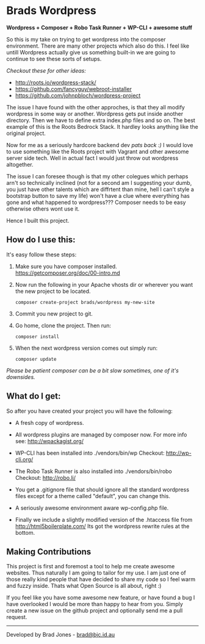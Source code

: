 Brads Wordpress
================================================================================
**Wordpress + Composer + Robo Task Runner + WP-CLI + awesome stuff**

So this is my take on trying to get wordpress into the composer environment.
There are many other projects which also do this. I feel like untill Wordpress
actually give us something built-in we are going to continue to see these sorts
of setups. 

*Checkout these for other ideas:*

  - http://roots.io/wordpress-stack/
  - https://github.com/fancyguy/webroot-installer
  - https://github.com/johnpbloch/wordpress-project

The issue I have found with the other approches, is that they all modify
wordpress in some way or another. Wordpress gets put inside another directory.
Then we have to define extra index.php files and so on. The best example of this
is the Roots Bedrock Stack. It hardley looks anything like the original project.

Now for me as a seriously hardcore backend dev *pats back :)* I would love to
use something like the Roots project with Vagrant and other awesome server side
tech. Well in actual fact I would just throw out wordpress altogether.

The issue I can foresee though is that my other colegues which perhaps arn't so
technically inclined (not for a second am I suggesting your dumb, you just have
other talents which are diffrtent than mine, hell I can't style a bootstrap
button to save my life) won't have a clue where everything has gone and what
happened to wordpress??? Composer needs to be easy otherwise others wont use it.

Hence I built this project.

How do I use this:
--------------------------------------------------------------------------------
It's easy follow these steps:

  1. Make sure you have composer installed.
     https://getcomposer.org/doc/00-intro.md

  2. Now run the following in your Apache vhosts dir
     or wherever you want the new project to be located.

     ```composer create-project brads/wordpress my-new-site```

  3. Commit you new project to git.

  4. Go home, clone the project. Then run:

     ```composer install```

  5. When the next wordpress version comes out simply run:

     ```composer update```

*Please be patient composer can be a bit slow sometimes, one of it's downsides.*

What do I get:
--------------------------------------------------------------------------------
So after you have created your project you will have the following:

  - A fresh copy of wordpress.

  - All wordpress plugins are managed by composer now.
    For more info see: http://wpackagist.org/

  - WP-CLI has been installed into ./vendors/bin/wp
    Checkout: http://wp-cli.org/

  - The Robo Task Runner is also installed into ./vendors/bin/robo
    Checkout: http://robo.li/

  - You get a .gitignore file that should ignore all the standard wordpress
    files except for a theme called "default", you can change this.

  - A seriously awesome environment aware wp-config.php file.

  - Finally we include a slightly modified version of the .htaccess file from
    http://html5boilerplate.com/ Its got the wordpress rewrite rules at the
    bottom.

Making Contributions
--------------------------------------------------------------------------------
This project is first and foremost a tool to help me create awesome websites.
Thus naturally I am going to tailor for my use. I am just one of those really
kind people that have decided to share my code so I feel warm and fuzzy inside.
Thats what Open Source is all about, right :)

If you feel like you have some awesome new feature, or have found a bug I have
overlooked I would be more than happy to hear from you. Simply create a new
issue on the github project and optionally send me a pull request.

--------------------------------------------------------------------------------
Developed by Brad Jones - brad@bjc.id.au